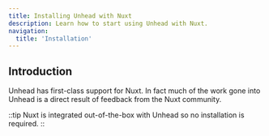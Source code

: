 ```yaml
---
title: Installing Unhead with Nuxt
description: Learn how to start using Unhead with Nuxt.
navigation:
  title: 'Installation'
---
```


## Introduction

Unhead has first-class support for Nuxt. In fact much of the work gone into Unhead is a direct result of feedback from the Nuxt community.

::tip
Nuxt is integrated out-of-the-box with Unhead so no installation is required.
::
